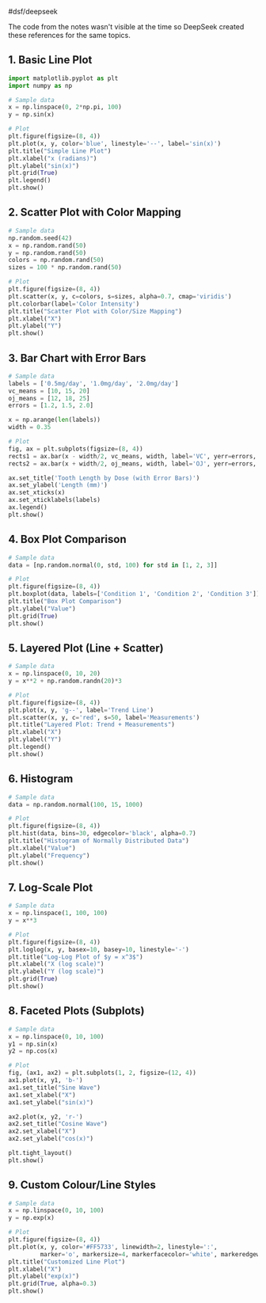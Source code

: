 #dsf/deepseek 

The code from the notes wasn't visible at the time so DeepSeek created these references for the same topics.
## 1. **Basic Line Plot**

```python
import matplotlib.pyplot as plt
import numpy as np

# Sample data
x = np.linspace(0, 2*np.pi, 100)
y = np.sin(x)

# Plot
plt.figure(figsize=(8, 4))
plt.plot(x, y, color='blue', linestyle='--', label='sin(x)')
plt.title("Simple Line Plot")
plt.xlabel("x (radians)")
plt.ylabel("sin(x)")
plt.grid(True)
plt.legend()
plt.show()
```

## 2. **Scatter Plot with Color Mapping**

```python
# Sample data
np.random.seed(42)
x = np.random.rand(50)
y = np.random.rand(50)
colors = np.random.rand(50)
sizes = 100 * np.random.rand(50)

# Plot
plt.figure(figsize=(8, 4))
plt.scatter(x, y, c=colors, s=sizes, alpha=0.7, cmap='viridis')
plt.colorbar(label='Color Intensity')
plt.title("Scatter Plot with Color/Size Mapping")
plt.xlabel("X")
plt.ylabel("Y")
plt.show()
```

## 3. **Bar Chart with Error Bars**

```python
# Sample data
labels = ['0.5mg/day', '1.0mg/day', '2.0mg/day']
vc_means = [10, 15, 20]
oj_means = [12, 18, 25]
errors = [1.2, 1.5, 2.0]

x = np.arange(len(labels))
width = 0.35

# Plot
fig, ax = plt.subplots(figsize=(8, 4))
rects1 = ax.bar(x - width/2, vc_means, width, label='VC', yerr=errors, capsize=5)
rects2 = ax.bar(x + width/2, oj_means, width, label='OJ', yerr=errors, capsize=5)

ax.set_title('Tooth Length by Dose (with Error Bars)')
ax.set_ylabel('Length (mm)')
ax.set_xticks(x)
ax.set_xticklabels(labels)
ax.legend()
plt.show()
```

## 4. **Box Plot Comparison**

```python
# Sample data
data = [np.random.normal(0, std, 100) for std in [1, 2, 3]]

# Plot
plt.figure(figsize=(8, 4))
plt.boxplot(data, labels=['Condition 1', 'Condition 2', 'Condition 3'])
plt.title("Box Plot Comparison")
plt.ylabel("Value")
plt.grid(True)
plt.show()
```

## 5. **Layered Plot (Line + Scatter)**

```python
# Sample data
x = np.linspace(0, 10, 20)
y = x**2 + np.random.randn(20)*3

# Plot
plt.figure(figsize=(8, 4))
plt.plot(x, y, 'g--', label='Trend Line')
plt.scatter(x, y, c='red', s=50, label='Measurements')
plt.title("Layered Plot: Trend + Measurements")
plt.xlabel("X")
plt.ylabel("Y")
plt.legend()
plt.show()
```

## 6. **Histogram**

```python
# Sample data
data = np.random.normal(100, 15, 1000)

# Plot
plt.figure(figsize=(8, 4))
plt.hist(data, bins=30, edgecolor='black', alpha=0.7)
plt.title("Histogram of Normally Distributed Data")
plt.xlabel("Value")
plt.ylabel("Frequency")
plt.show()
```

## 7. **Log-Scale Plot**

```python
# Sample data
x = np.linspace(1, 100, 100)
y = x**3

# Plot
plt.figure(figsize=(8, 4))
plt.loglog(x, y, basex=10, basey=10, linestyle='-')
plt.title("Log-Log Plot of $y = x^3$")
plt.xlabel("X (log scale)")
plt.ylabel("Y (log scale)")
plt.grid(True)
plt.show()
```

## 8. **Faceted Plots (Subplots)**

```python
# Sample data
x = np.linspace(0, 10, 100)
y1 = np.sin(x)
y2 = np.cos(x)

# Plot
fig, (ax1, ax2) = plt.subplots(1, 2, figsize=(12, 4))
ax1.plot(x, y1, 'b-')
ax1.set_title("Sine Wave")
ax1.set_xlabel("X")
ax1.set_ylabel("sin(x)")

ax2.plot(x, y2, 'r-')
ax2.set_title("Cosine Wave")
ax2.set_xlabel("X")
ax2.set_ylabel("cos(x)")

plt.tight_layout()
plt.show()
```

## 9. **Custom Colour/Line Styles**

```python
# Sample data
x = np.linspace(0, 10, 100)
y = np.exp(x)

# Plot
plt.figure(figsize=(8, 4))
plt.plot(x, y, color='#FF5733', linewidth=2, linestyle=':', 
         marker='o', markersize=4, markerfacecolor='white', markeredgewidth=2)
plt.title("Customized Line Plot")
plt.xlabel("X")
plt.ylabel("exp(x)")
plt.grid(True, alpha=0.3)
plt.show()
```
